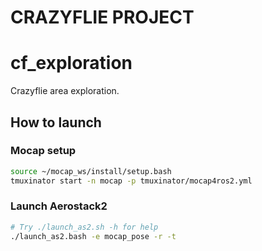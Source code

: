 # CRAZYFLIE PROJECT

# cf_exploration
Crazyflie area exploration.

## How to launch
### Mocap setup
```bash
source ~/mocap_ws/install/setup.bash
tmuxinator start -n mocap -p tmuxinator/mocap4ros2.yml
```

### Launch Aerostack2
```bash
# Try ./launch_as2.sh -h for help
./launch_as2.bash -e mocap_pose -r -t
```
